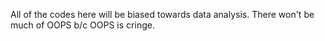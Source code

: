 All of the codes here will be biased towards data analysis. There won't be much of OOPS b/c OOPS is cringe.